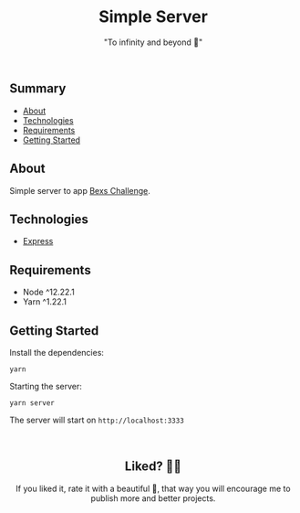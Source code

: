 <h1 align="center">
  Simple Server
</h1>

<div align="center">
 "To infinity and beyond 🚀"
</div>

&nbsp;

## Summary

- [About](#about)
- [Technologies](#technologies)
- [Requirements](#requirements)
- [Getting Started](#getting-started)

## About

Simple server to app [Bexs Challenge](https://github.com/brunoJSX/bexs-challenge).

## Technologies

- [Express](https://expressjs.com/)

## Requirements

- Node ^12.22.1
- Yarn ^1.22.1

## Getting Started
 
Install the dependencies:

```shell
yarn
```
Starting the server:

```shell
yarn server
```

The server will start on `http://localhost:3333`

&nbsp;

<h2 align="center">
 Liked? 🥳🚀
</h2>

<div align="center">
 If you liked it, rate it with a beautiful 🌟, that way you will encourage me to publish more and better projects.
</div>
